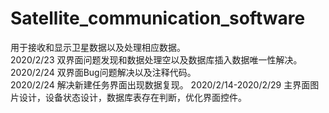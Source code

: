 # Satellite_communication_software 
用于接收和显示卫星数据以及处理相应数据。                                                                                                                    
2020/2/23  双界面问题发现和数据处理空以及数据库插入数据唯一性解决。                                                                          
2020/2/24 双界面Bug问题解决以及注释代码。                                                                                                    
2020/2/24 解决新建任务界面出现数据复现。
2020/2/14-2020/2/29 主界面图片设计，设备状态设计，数据库表存在判断，优化界面控件。
                                                                                                              
